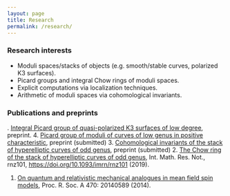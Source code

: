 ```yaml
---
layout: page
title: Research
permalink: /research/
---
```

### Research interests
- Moduli spaces/stacks of objects (e.g. smooth/stable curves, polarized K3 surfaces).
- Picard groups and integral Chow rings of moduli spaces.
- Explicit computations via localization techniques.
- Arithmetic of moduli spaces via cohomological invariants.

### Publications and preprints

. [Integral Picard group of quasi-polarized K3 surfaces of low degree](https://arxiv.org/abs/1910.08758), preprint.
4. [Picard group of moduli of curves of low genus in positive characteristic](https://arxiv.org/abs/1812.01913), preprint (submitted)
3. [Cohomological invariants of the stack of hyperelliptic curves of odd genus](https://arxiv.org/abs/1804.02216), preprint (submitted)
2. [The Chow ring of the stack of hyperelliptic curves of odd genus](https://arxiv.org/abs/1802.04519), Int. Math. Res. Not., rnz101, https://doi.org/10.1093/imrn/rnz101 (2019).
1. [On quantum and relativistic mechanical analogues in mean field spin models](https://arxiv.org/abs/1407.5009), Proc. R. Soc. A 470: 20140589 (2014).
